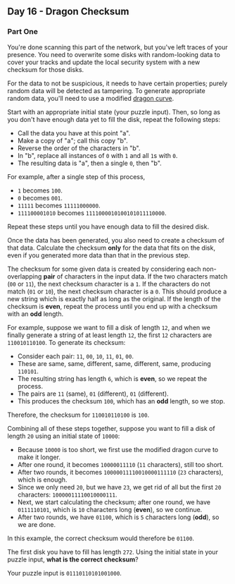 ## Day 16 - Dragon Checksum
### Part One

You're done scanning this part of the network, but you've left traces of your presence. You need
to overwrite some disks with random-looking data to cover your tracks and update the local security
system with a new checksum for those disks.

For the data to not be suspicious, it needs to have certain properties; purely random data will be
detected as tampering. To generate appropriate random data, you'll need to use a modified
[dragon curve][1].

Start with an appropriate initial state (your puzzle input). Then, so long as you don't have
enough data yet to fill the disk, repeat the following steps:

 * Call the data you have at this point "a".
 * Make a copy of "a"; call this copy "b".
 * Reverse the order of the characters in "b".
 * In "b", replace all instances of `0` with `1` and all `1`s with `0`.
 * The resulting data is "a", then a single `0`, then "b".

For example, after a single step of this process,

 * `1` becomes `100`.
 * `0` becomes `001`.
 * `11111` becomes `11111000000`.
 * `111100001010` becomes `1111000010100101011110000`.
 
Repeat these steps until you have enough data to fill the desired disk.

Once the data has been generated, you also need to create a checksum of that data. Calculate the
checksum **only** for the data that fits on the disk, even if you generated more data than that in
the previous step.

The checksum for some given data is created by considering each non-overlapping **pair** of
characters in the input data. If the two characters match (`00` or `11`), the next checksum
character is a `1`. If the characters do not match (`01` or `10`), the next checksum character is
a `0`. This should produce a new string which is exactly half as long as the original. If the
length of the checksum is **even**, repeat the process until you end up with a checksum with
an **odd** length.

For example, suppose we want to fill a disk of length `12`, and when we finally generate a string
of at least length `12`, the first `12` characters are `110010110100`. To generate its checksum:

 * Consider each pair: `11`, `00`, `10`, `11`, `01`, `00`.
 * These are same, same, different, same, different, same, producing `110101`.
 * The resulting string has length `6`, which is **even**, so we repeat the process.
 * The pairs are `11` (same), `01` (different), `01` (different).
 * This produces the checksum `100`, which has an **odd** length, so we stop.

Therefore, the checksum for `110010110100` is `100`.

Combining all of these steps together, suppose you want to fill a disk of length `20` using an
initial state of `10000`:

 * Because `10000` is too short, we first use the modified dragon curve to make it longer.
 * After one round, it becomes `10000011110` (`11` characters), still too short.
 * After two rounds, it becomes `10000011110010000111110` (`23` characters), which is enough.
 * Since we only need `20`, but we have `23`, we get rid of all but the first `20` characters:
    `10000011110010000111`.
 * Next, we start calculating the checksum; after one round, we have `0111110101`, which is `10`
    characters long (**even**), so we continue.
 * After two rounds, we have `01100`, which is `5` characters long (**odd**), so we are done.

In this example, the correct checksum would therefore be `01100`.

The first disk you have to fill has length `272`. Using the initial state in your puzzle input,
**what is the correct checksum**?

Your puzzle input is `01110110101001000`.


[1]: https://en.wikipedia.org/wiki/Dragon_curve

